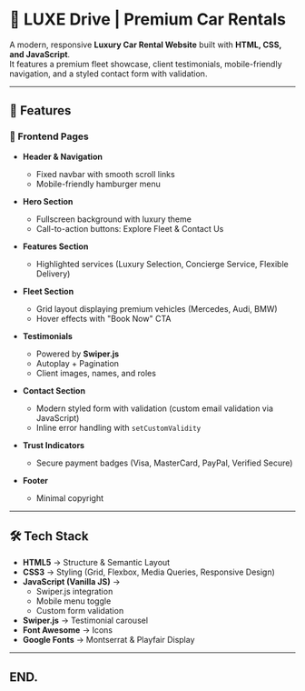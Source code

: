 # 🚗 LUXE Drive | Premium Car Rentals
A modern, responsive **Luxury Car Rental Website** built with **HTML, CSS, and JavaScript**.  
It features a premium fleet showcase, client testimonials, mobile-friendly navigation, and a styled contact form with validation.

---

## 📌 Features

### 🌟 Frontend Pages
- **Header & Navigation**
  - Fixed navbar with smooth scroll links
  - Mobile-friendly hamburger menu

- **Hero Section**
  - Fullscreen background with luxury theme
  - Call-to-action buttons: Explore Fleet & Contact Us

- **Features Section**
  - Highlighted services (Luxury Selection, Concierge Service, Flexible Delivery)

- **Fleet Section**
  - Grid layout displaying premium vehicles (Mercedes, Audi, BMW)
  - Hover effects with "Book Now" CTA

- **Testimonials**
  - Powered by **Swiper.js**
  - Autoplay + Pagination
  - Client images, names, and roles

- **Contact Section**
  - Modern styled form with validation (custom email validation via JavaScript)
  - Inline error handling with `setCustomValidity`

- **Trust Indicators**
  - Secure payment badges (Visa, MasterCard, PayPal, Verified Secure)

- **Footer**
  - Minimal copyright

---

## 🛠️ Tech Stack

- **HTML5** → Structure & Semantic Layout  
- **CSS3** → Styling (Grid, Flexbox, Media Queries, Responsive Design)  
- **JavaScript (Vanilla JS)** →  
  - Swiper.js integration  
  - Mobile menu toggle  
  - Custom form validation  
- **Swiper.js** → Testimonial carousel  
- **Font Awesome** → Icons  
- **Google Fonts** → Montserrat & Playfair Display  

---

## END.

